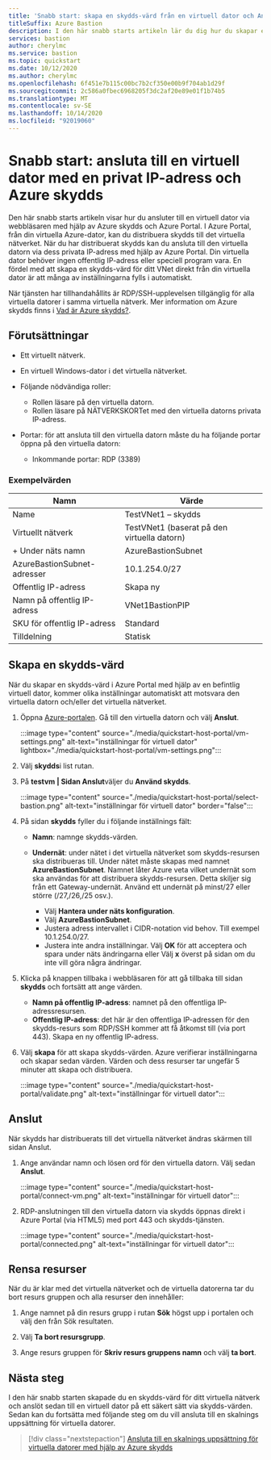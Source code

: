 ```yaml
---
title: 'Snabb start: skapa en skydds-värd från en virtuell dator och Anslut via privat IP-adress'
titleSuffix: Azure Bastion
description: I den här snabb starts artikeln lär du dig hur du skapar en Azure skydds-värd från en virtuell dator och ansluter på ett säkert sätt med en privat IP-adress.
services: bastion
author: cherylmc
ms.service: bastion
ms.topic: quickstart
ms.date: 10/12/2020
ms.author: cherylmc
ms.openlocfilehash: 6f451e7b115c00bc7b2cf350e00b9f704ab1d29f
ms.sourcegitcommit: 2c586a0fbec6968205f3dc2af20e89e01f1b74b5
ms.translationtype: MT
ms.contentlocale: sv-SE
ms.lasthandoff: 10/14/2020
ms.locfileid: "92019060"
---
```

# <a name="quickstart-connect-to-a-virtual-machine-using-a-private-ip-address-and-azure-bastion"></a>Snabb start: ansluta till en virtuell dator med en privat IP-adress och Azure skydds

Den här snabb starts artikeln visar hur du ansluter till en virtuell dator via webbläsaren med hjälp av Azure skydds och Azure Portal. I Azure Portal, från din virtuella Azure-dator, kan du distribuera skydds till det virtuella nätverket. När du har distribuerat skydds kan du ansluta till den virtuella datorn via dess privata IP-adress med hjälp av Azure Portal. Din virtuella dator behöver ingen offentlig IP-adress eller speciell program vara. En fördel med att skapa en skydds-värd för ditt VNet direkt från din virtuella dator är att många av inställningarna fylls i automatiskt.

När tjänsten har tillhandahållits är RDP/SSH-upplevelsen tillgänglig för alla virtuella datorer i samma virtuella nätverk. Mer information om Azure skydds finns i [Vad är Azure skydds?](bastion-overview.md).

## <a name="prerequisites"></a><a name="prereq"></a>Förutsättningar

* Ett virtuellt nätverk.
* En virtuell Windows-dator i det virtuella nätverket.
* Följande nödvändiga roller:
  * Rollen läsare på den virtuella datorn.
  * Rollen läsare på NÄTVERKSKORTet med den virtuella datorns privata IP-adress.

* Portar: för att ansluta till den virtuella datorn måste du ha följande portar öppna på den virtuella datorn:
  * Inkommande portar: RDP (3389)

### <a name="example-values"></a>Exempelvärden

|**Namn** | **Värde** |
| --- | --- |
| Name |  TestVNet1 – skydds |
| Virtuellt nätverk |  TestVNet1 (baserat på den virtuella datorn) |
| + Under näts namn | AzureBastionSubnet |
| AzureBastionSubnet-adresser |  10.1.254.0/27 |
| Offentlig IP-adress |  Skapa ny |
| Namn på offentlig IP-adress | VNet1BastionPIP  |
| SKU för offentlig IP-adress |  Standard  |
| Tilldelning  | Statisk |

## <a name="create-a-bastion-host"></a><a name="createvmset"></a>Skapa en skydds-värd

När du skapar en skydds-värd i Azure Portal med hjälp av en befintlig virtuell dator, kommer olika inställningar automatiskt att motsvara den virtuella datorn och/eller det virtuella nätverket.

1. Öppna [Azure-portalen](https://portal.azure.com). Gå till den virtuella datorn och välj **Anslut**.

   :::image type="content" source="./media/quickstart-host-portal/vm-settings.png" alt-text="inställningar för virtuell dator" lightbox="./media/quickstart-host-portal/vm-settings.png":::
1. Välj **skydds**i list rutan.
1. På **testvm | Sidan Anslut**väljer du **Använd skydds**.

   :::image type="content" source="./media/quickstart-host-portal/select-bastion.png" alt-text="inställningar för virtuell dator" border="false":::

1. På sidan **skydds** fyller du i följande inställnings fält:

   * **Namn**: namnge skydds-värden.
   * **Undernät**: under nätet i det virtuella nätverket som skydds-resursen ska distribueras till. Under nätet måste skapas med namnet **AzureBastionSubnet**. Namnet låter Azure veta vilket undernät som ska användas för att distribuera skydds-resursen. Detta skiljer sig från ett Gateway-undernät. Använd ett undernät på minst/27 eller större (/27,/26,/25 osv.).
   
      * Välj **Hantera under näts konfiguration**.
      * Välj **AzureBastionSubnet**.
      * Justera adress intervallet i CIDR-notation vid behov. Till exempel 10.1.254.0/27.
      * Justera inte andra inställningar. Välj **OK** för att acceptera och spara under näts ändringarna eller Välj **x** överst på sidan om du inte vill göra några ändringar.
1. Klicka på knappen tillbaka i webbläsaren för att gå tillbaka till sidan **skydds** och fortsätt att ange värden.
   * **Namn på offentlig IP-adress**: namnet på den offentliga IP-adressresursen.
   * **Offentlig IP-adress**: det här är den offentliga IP-adressen för den skydds-resurs som RDP/SSH kommer att få åtkomst till (via port 443). Skapa en ny offentlig IP-adress.
1. Välj **skapa** för att skapa skydds-värden. Azure verifierar inställningarna och skapar sedan värden. Värden och dess resurser tar ungefär 5 minuter att skapa och distribuera.

   :::image type="content" source="./media/quickstart-host-portal/validate.png" alt-text="inställningar för virtuell dator":::

## <a name="connect"></a><a name="connect"></a>Anslut

När skydds har distribuerats till det virtuella nätverket ändras skärmen till sidan Anslut.

1. Ange användar namn och lösen ord för den virtuella datorn. Välj sedan **Anslut**.

   :::image type="content" source="./media/quickstart-host-portal/connect-vm.png" alt-text="inställningar för virtuell dator":::
1. RDP-anslutningen till den virtuella datorn via skydds öppnas direkt i Azure Portal (via HTML5) med port 443 och skydds-tjänsten.

   :::image type="content" source="./media/quickstart-host-portal/connected.png" alt-text="inställningar för virtuell dator":::

## <a name="clean-up-resources"></a>Rensa resurser

När du är klar med det virtuella nätverket och de virtuella datorerna tar du bort resurs gruppen och alla resurser den innehåller:

1. Ange namnet på din resurs grupp i rutan **Sök** högst upp i portalen och välj den från Sök resultaten.

1. Välj **Ta bort resursgrupp**.

1. Ange resurs gruppen för **Skriv resurs gruppens namn** och välj **ta bort**.

## <a name="next-steps"></a>Nästa steg

I den här snabb starten skapade du en skydds-värd för ditt virtuella nätverk och anslöt sedan till en virtuell dator på ett säkert sätt via skydds-värden. Sedan kan du fortsätta med följande steg om du vill ansluta till en skalnings uppsättning för virtuella datorer.

> [!div class="nextstepaction"]
> [Ansluta till en skalnings uppsättning för virtuella datorer med hjälp av Azure skydds](bastion-connect-vm-scale-set.md)
